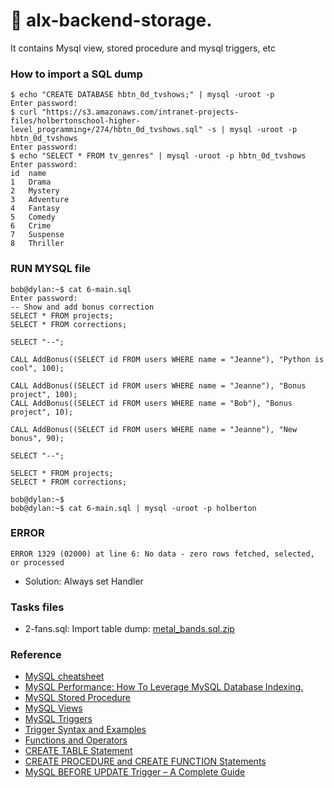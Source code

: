 # 📖 alx-backend-storage.
It contains Mysql view, stored procedure and mysql triggers, etc

### How to import a SQL dump
```
$ echo "CREATE DATABASE hbtn_0d_tvshows;" | mysql -uroot -p
Enter password: 
$ curl "https://s3.amazonaws.com/intranet-projects-files/holbertonschool-higher-level_programming+/274/hbtn_0d_tvshows.sql" -s | mysql -uroot -p hbtn_0d_tvshows
Enter password: 
$ echo "SELECT * FROM tv_genres" | mysql -uroot -p hbtn_0d_tvshows
Enter password: 
id  name
1   Drama
2   Mystery
3   Adventure
4   Fantasy
5   Comedy
6   Crime
7   Suspense
8   Thriller
```
### RUN MYSQL file
```
bob@dylan:~$ cat 6-main.sql
Enter password: 
-- Show and add bonus correction
SELECT * FROM projects;
SELECT * FROM corrections;

SELECT "--";

CALL AddBonus((SELECT id FROM users WHERE name = "Jeanne"), "Python is cool", 100);

CALL AddBonus((SELECT id FROM users WHERE name = "Jeanne"), "Bonus project", 100);
CALL AddBonus((SELECT id FROM users WHERE name = "Bob"), "Bonus project", 10);

CALL AddBonus((SELECT id FROM users WHERE name = "Jeanne"), "New bonus", 90);

SELECT "--";

SELECT * FROM projects;
SELECT * FROM corrections;

bob@dylan:~$ 
bob@dylan:~$ cat 6-main.sql | mysql -uroot -p holberton 
```

### ERROR
```
ERROR 1329 (02000) at line 6: No data - zero rows fetched, selected, or processed
```
- Solution: Always set Handler


### Tasks files
- 2-fans.sql: Import table dump: [metal_bands.sql.zip](https://github.com/faustine-van/alx-backend-storage/blob/master/0x00-MySQL_Advanced/dump_sql_files/metal_bands.sql)
### Reference

- [MySQL cheatsheet](https://devhints.io/mysql?utm_campaign=ALX%20-%202023%20-%20SE%20Cohort%2013&utm_medium=email&_hsmi=81332650&_hsenc=p2ANqtz--BHD76ZQc9Rx9p3knO0x8PSKxVHSFpxWD1lXgScRTzZuTQ0qbDIPsD710X4CaIMxMl4K3MnfvEw0Chl8jZ6YNVLCMeVF0O_lXDA_DdQ5svkEnbBJM&utm_content=81332650&utm_source=hs_email)
- [MySQL Performance: How To Leverage MySQL Database Indexing.](https://www.liquidweb.com/kb/mysql-optimization-how-to-leverage-mysql-database-indexing/?utm_campaign=ALX%20-%202023%20-%20SE%20Cohort%2013&utm_medium=email&_hsmi=81332650&_hsenc=p2ANqtz-8iHaGRBvYtRET1JHNU9BBuxvQvbj9L14xpr2kQzViaLIiTpi1flJvaDpnZSqIoGYEUwN4X2f0oQJkk_ld1ghCSY3zkPS5LFsgijz2Fg5NjsQTDeCU&utm_content=81332650&utm_source=hs_email)
- [ MySQL Stored Procedure](https://www.w3resource.com/mysql/mysql-procedure.php?utm_campaign=ALX%20-%202023%20-%20SE%20Cohort%2013&utm_medium=email&_hsmi=81332650&_hsenc=p2ANqtz-9cSF7w5sFF2_wgMjlXvELtcHw8RuzM7ygMukt55nvsHCBdiBBy167WicwcR6FaryTQDNFWuL9ruBHTsQ48zrmLvg8tKvf3xG8NqKdZsgdAHgIyh7k&utm_content=81332650&utm_source=hs_email#google_vignette)
- [MySQL Views](https://www.w3resource.com/mysql/mysql-views.php?utm_campaign=ALX%20-%202023%20-%20SE%20Cohort%2013&utm_medium=email&_hsmi=81332650&_hsenc=p2ANqtz-_1XmezMoPiVNVqcHi_BVzIeARcsvvCsJdLT-sQ_URL5opIZY--DYYPj4gX5i75_UMrsFgBLoa0_QyITtiF2udEundjWksIKI7ge07SQCbVsJcJMXg&utm_content=81332650&utm_source=hs_email#google_vignette)
- [MySQL Triggers](https://www.w3resource.com/mysql/mysql-triggers.php#google_vignette)
- [Trigger Syntax and Examples](https://dev.mysql.com/doc/refman/5.7/en/trigger-syntax.html)
- [Functions and Operators](https://dev.mysql.com/doc/refman/5.7/en/functions.html)
- [CREATE TABLE Statement](https://dev.mysql.com/doc/refman/5.7/en/create-table.html)
- [CREATE PROCEDURE and CREATE FUNCTION Statements](https://dev.mysql.com/doc/refman/5.7/en/create-procedure.html)
- [MySQL BEFORE UPDATE Trigger – A Complete Guide](https://mysqlcode.com/mysql-before-update-trigger/)
